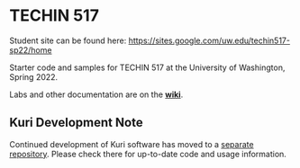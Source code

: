 # TECHIN 517

Student site can be found here: https://sites.google.com/uw.edu/techin517-sp22/home

Starter code and samples for TECHIN 517 at the University of Washington, Spring 2022.

Labs and other documentation are on the **[wiki](https://github.com/cse481wi19/cse481wi19/wiki)**.

## Kuri Development Note

Continued development of Kuri software has moved to a [separate repository](https://github.com/hcrlab/kuri).
Please check there for up-to-date code and usage information.
